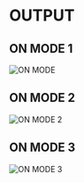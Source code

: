 # **OUTPUT**
## ON MODE 1
![ON MODE](https://user-images.githubusercontent.com/92981586/168260853-9c137ac1-c877-4035-9f9f-740051db03a0.PNG)

## ON MODE 2
![ON MODE 2](https://user-images.githubusercontent.com/92981586/168260954-3b661e7c-90d7-43ee-949b-c6acc3ca935a.png)

## ON MODE 3
![ON MODE 3](https://user-images.githubusercontent.com/92981586/168261029-5ef63fa7-c2f6-4c18-b4ff-29ed861a965b.PNG)

